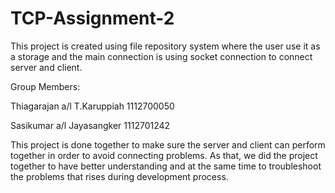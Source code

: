 # TCP-Assignment-2

This project is created using file repository system where the user use it as a storage and the main connection is using socket connection to connect server and client.

Group Members:

Thiagarajan a/l T.Karuppiah   1112700050

Sasikumar a/l Jayasangker     1112701242

This project is done together to make sure the server and client can perform together in order to avoid connecting problems. As that, we did the project together to have better understanding and at the same time to troubleshoot the problems that rises during development process.
